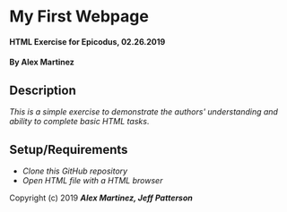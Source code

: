 # My First Webpage

#### HTML Exercise for Epicodus, 02.26.2019

#### By Alex Martinez

## Description

_This is a simple exercise to demonstrate the authors' understanding and ability to complete basic HTML tasks_.

## Setup/Requirements

* _Clone this GitHub repository_
* _Open HTML file with a HTML browser_



Copyright (c) 2019 **_Alex Martinez, Jeff Patterson_**
